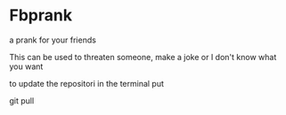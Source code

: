 # Fbprank
a prank for your friends 

This can be used to threaten someone, make a joke or I don't know what you want

to update the repositori in the terminal put 


git pull

